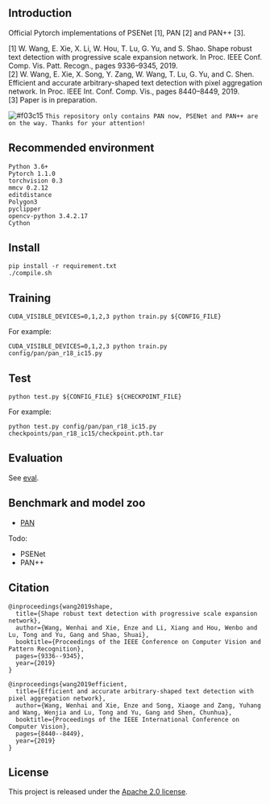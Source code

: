 ## Introduction
Official Pytorch implementations of PSENet [1], PAN [2] and PAN++ [3].

[1] W. Wang, E. Xie, X. Li, W. Hou, T. Lu, G. Yu, and S. Shao. Shape robust text detection with progressive scale expansion network. In Proc. IEEE Conf. Comp. Vis. Patt. Recogn., pages 9336–9345, 2019.<br>
[2] W. Wang, E. Xie, X. Song, Y. Zang, W. Wang, T. Lu, G. Yu, and C. Shen. Efficient and accurate arbitrary-shaped text detection with pixel aggregation network. In Proc. IEEE Int. Conf. Comp. Vis., pages 8440–8449, 2019.<br>
[3] Paper is in preparation.

![#f03c15](https://placehold.it/15/f03c15/000000?text=+) `This repository only contains PAN now, PSENet and PAN++ are on the way. Thanks for your attention!`

## Recommended environment
```
Python 3.6+
Pytorch 1.1.0
torchvision 0.3
mmcv 0.2.12
editdistance
Polygon3
pyclipper
opencv-python 3.4.2.17
Cython
```

## Install
```shell script
pip install -r requirement.txt
./compile.sh
```

## Training
```shell script
CUDA_VISIBLE_DEVICES=0,1,2,3 python train.py ${CONFIG_FILE}
```
For example:
```shell script
CUDA_VISIBLE_DEVICES=0,1,2,3 python train.py config/pan/pan_r18_ic15.py
```

## Test
```
python test.py ${CONFIG_FILE} ${CHECKPOINT_FILE}
```
For example:
```shell script
python test.py config/pan/pan_r18_ic15.py checkpoints/pan_r18_ic15/checkpoint.pth.tar
```

## Evaluation
See [eval](https://github.com/whai362/pan_pp.pytorch/tree/master/eval).

## Benchmark and model zoo
- [PAN](https://github.com/whai362/pan_pp.pytorch/tree/master/config/pan)

Todo:
- PSENet
- PAN++

## Citation
```
@inproceedings{wang2019shape,
  title={Shape robust text detection with progressive scale expansion network},
  author={Wang, Wenhai and Xie, Enze and Li, Xiang and Hou, Wenbo and Lu, Tong and Yu, Gang and Shao, Shuai},
  booktitle={Proceedings of the IEEE Conference on Computer Vision and Pattern Recognition},
  pages={9336--9345},
  year={2019}
}

@inproceedings{wang2019efficient,
  title={Efficient and accurate arbitrary-shaped text detection with pixel aggregation network},
  author={Wang, Wenhai and Xie, Enze and Song, Xiaoge and Zang, Yuhang and Wang, Wenjia and Lu, Tong and Yu, Gang and Shen, Chunhua},
  booktitle={Proceedings of the IEEE International Conference on Computer Vision},
  pages={8440--8449},
  year={2019}
}
```

## License
This project is released under the [Apache 2.0 license](https://github.com/whai362/pan_pp.pytorch/blob/master/LICENSE).
